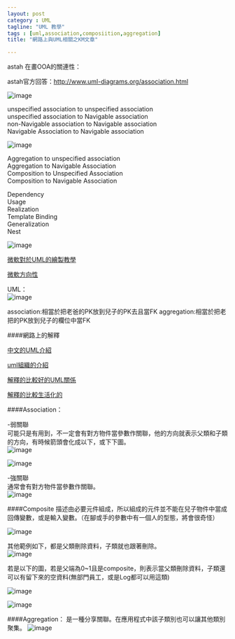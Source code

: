 ```yaml
---
layout: post
category : UML 
tagline: "UML 教學"
tags : [uml,association,composiition,aggregation]
title: "網路上與UML相關之KM文章"

---
```



astah 在畫OOA的關連性：

astah官方回答：http://www.uml-diagrams.org/association.html

![image](https://farm8.staticflickr.com/7555/16153276438_3bab39b823_o.png)

unspecified association to unspecified association    
unspecified association to Navigable association  
non-Navigable association to Navigable association  
Navigable Association to Navigable association  

![image](https://farm8.staticflickr.com/7541/16154808989_3b39c086cf_o.png)

Aggregation to unspecified association  
Aggregation to Navigable Association  
Composition to Unspecified Association  
Composition to Navigable Association  

Dependency   
Usage  
Realization  
Template Binding  
Generalization  
Nest  

![image](https://farm8.staticflickr.com/7576/16347534175_b5e1ccd4bb_o.png)


[微軟對於UML的繪製教學]("https://msdn.microsoft.com/en-us/library/dd409376(v=vs.100).aspx"
)


[微軟方向性]("https://msdn.microsoft.com/en-us/library/dd323862(v=vs.100).aspx"
)

UML：  
![image](https://farm8.staticflickr.com/7488/16157158040_c1bc50e6a3_o.png)

association:相當於把老爸的PK放到兒子的PK去且當FK
aggregation:相當於把老把的PK放到兒子的欄位中當FK

####網路上的解釋


[中文的UML介紹](http://tx.liberal.ntu.edu.tw/jx/IS_IM/UML.htm
)

[uml組織的介紹](http://www.uml-diagrams.org/class-diagrams-overview.html
)


[解釋的比較好的UML關係 ](http://aviadezra.blogspot.tw/2009/05/uml-association-aggregation-composition.html) 


[解釋的比較生活化的
](http://creately.com/blog/diagrams/class-diagram-relationships/
)

####Association：  

-弱關聯  
可能只是有用到，不一定會有對方物件當參數作關聯，他的方向就表示父類和子類的方向，有時候箭頭會化成以下，或下下圖。    
![image](https://farm8.staticflickr.com/7495/16159080678_98f2b7de6d_o.png)

![image](https://farm8.staticflickr.com/7507/15727563963_d2ae9d1cd8_o.png)

-強關聯  
通常會有對方物件當參數作關聯。  
![image](https://farm8.staticflickr.com/7500/16159315060_ebd1a3974a_o.png)

####Composite
描述由必要元件組成，所以組成的元件並不能在兒子物件中當成回傳變數，或是輸入變數。（在腳或手的參數中有一個人的型態，將會很奇怪）


![image](https://farm9.staticflickr.com/8663/16158910430_fcd43e73a1_o.png)

其他範例如下，都是父類刪除資料，子類就也跟著刪除。  
![image](https://farm8.staticflickr.com/7556/16345646631_055d21d173_o.png)

若是以下的圖，若是父端為0~1且是composite，則表示當父類刪除資料，子類還可以有留下來的空資料(無部門員工，或是Log都可以用這類)

![image](https://farm8.staticflickr.com/7559/16345622051_18a5dd2f03_o.png)

![image](https://farm8.staticflickr.com/7562/16159800768_fd22f9577f_o.png)

####Aggregation：
是一種分享關聯。在應用程式中該子類別也可以讓其他類別聚集。
![image](https://farm8.staticflickr.com/7548/15723896344_4000d31ec0_o.png)
